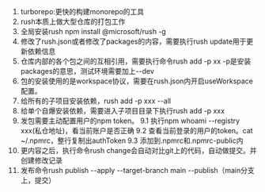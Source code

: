 <!--
 * @Author: 郑曦
 * @Date: 2022-09-09 16:04:27
 * @LastEditors: 郑曦
 * @LastEditTime: 2022-09-09 21:22:49
 * @FilePath: /rush-program/lesson.md
 * @Description: 描述
-->
1. turborepo:更快的构建monorepo的工具
2. rush本质上做大型仓库的打包工作
3. 全局安装rush npm install @microsoft/rush -g
4. 修改了rush.json或者修改了packages的内容，需要执行rush update用于更新依赖信息
5. 仓库内部的各个包之间的互相引用，需要执行命令rush add -p xx -p是安装packages的意思，测试环境需要加上--dev
6. 包的安装使用的是workspace协议，需要在rush.json内开启useWorkspace配置。
7. 给所有的子项目安装依赖，rush add -p xxx --all
8. 给单个自爆安装依赖，需要进入子项目目录下执行rush add -p xxx
9. 发包需要主动配置用户的npm token。
  9.1 执行npm whoami --registry xxx(私仓地址)，看当前账户是否正确
  9.2 查看当前登录的用户的token。cat ~/.npmrc，整行复制出authToken
  9.3 添加到.npmrc和.npmrc-public内
10. 更内容之后，执行命令rush change会自动对比git上的代码，自动做提交。并创建修改记录
11. 发布命令rush publish --apply --target-branch main --publish（main分支上，提交）